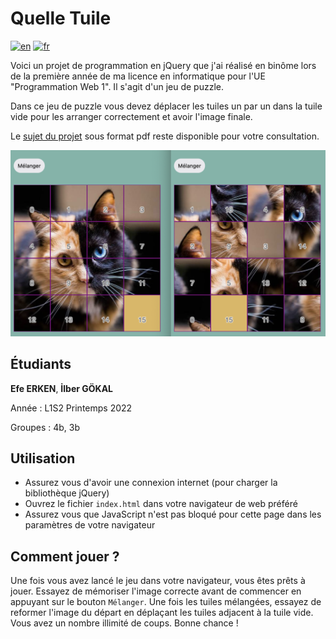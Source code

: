 # Quelle Tuile

[![en](https://img.shields.io/badge/lang-en-red.svg)](README.md)
[![fr](https://img.shields.io/badge/lang-fr-yellow.svg)](README.fr.md)

Voici un projet de programmation en jQuery que j'ai réalisé en binôme lors de la première année de ma licence en informatique pour l'UE "Programmation Web 1". Il s'agit d'un jeu de puzzle.

Dans ce jeu de puzzle vous devez déplacer les tuiles un par un dans la tuile vide pour les arranger correctement et avoir l'image finale.

Le [sujet du projet](https://github.com/GreengagePlum/quelle-tuile/blob/main/Sujet.pdf) sous format pdf reste disponible pour votre consultation.

![Un aperçu de la grille de jeu dans l'état complet, puis mélangé](images/showcase.png)

## Étudiants

**Efe ERKEN**, **İlber GÖKAL**

Année : L1S2 Printemps 2022

Groupes : 4b, 3b

## Utilisation

* Assurez vous d'avoir une connexion internet (pour charger la bibliothèque jQuery)
* Ouvrez le fichier `index.html` dans votre navigateur de web préféré
* Assurez vous que JavaScript n'est pas bloqué pour cette page dans les paramètres de votre navigateur

## Comment jouer ?

Une fois vous avez lancé le jeu dans votre navigateur, vous êtes prêts à jouer. Essayez de mémoriser l'image correcte avant de commencer en appuyant sur le bouton `Mélanger`. Une fois les tuiles mélangées, essayez de reformer l'image du départ en déplaçant les tuiles adjacent à la tuile vide. Vous avez un nombre illimité de coups. Bonne chance !
